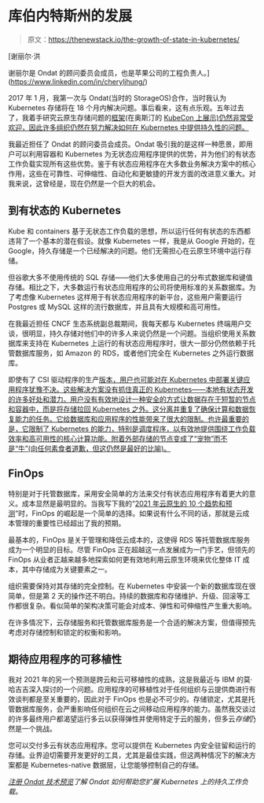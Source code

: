# 库伯内特斯州的发展

> 原文：<https://thenewstack.io/the-growth-of-state-in-kubernetes/>

[](https://www.linkedin.com/in/cheryljhung/)

 [谢丽尔·洪

谢丽尔是 Ondat 的顾问委员会成员，也是苹果公司的工程负责人。](https://www.linkedin.com/in/cheryljhung/) [](https://www.linkedin.com/in/cheryljhung/)

2017 年 1 月，我第一次与 Ondat(当时的 StorageOS)合作，当时我认为 Kubernetes 存储将在 18 个月内解决问题。事后看来，这有点乐观。五年过去了，我着手研究云原生存储问题的[框架](https://thenewstack.io/achieve-persistent-storage-kubernetes-production)(在奥斯汀的 [KubeCon 上展示)仍然非常受欢迎，因此许多组织仍然在努力解决如何在 Kubernetes 中提供持久性的问题。](https://www.oicheryl.com/2017/12/08/persistent-storage-with-kubernetes-in-production-kubecon-cloud-native-con-2017-austin/)

我最近担任了 Ondat 的顾问委员会成员。Ondat 吸引我的是这样一种愿景，即用户可以利用容器和 Kubernetes 为无状态应用程序提供的优势，并为他们的有状态工作负载实现所有这些优势。鉴于有状态应用程序在大多数业务解决方案中的核心作用，这些在可靠性、可伸缩性、自动化和更敏捷的开发方面的改进意义重大。对我来说，这曾经是，现在仍然是一个巨大的机会。

## 到有状态的 Kubernetes

Kube 和 containers 基于无状态工作负载的思想，所以运行任何有状态的东西都违背了一个基本的潜在假设。就像 Kubernetes 一样，我是从 Google 开始的，在 Google，持久存储是一个已经解决的问题。他们无需担心在云原生环境中运行存储。

但谷歌大多不使用传统的 SQL 存储——他们大多使用自己的分布式数据库和键值存储。相比之下，大多数运行有状态应用程序的公司将使用标准的关系数据库。为了考虑像 Kubernetes 这样用于有状态应用程序的新平台，这些用户需要运行 Postgres 或 MySQL 这样的流行数据库，并且具有大规模和高可用性。

在我最近担任 CNCF 生态系统副总裁期间，我每天都与 Kubernetes 终端用户交谈，很明显，持久存储对他们中的许多人来说仍然是一个问题。当组织使用关系数据库来支持在 Kubernetes 上运行的有状态应用程序时，很大一部分仍然依赖于托管数据库服务，如 Amazon 的 RDS，或者他们完全在 Kubernetes 之外运行数据库。

即使有了 CSI 驱动程序的生产[版本，用户也可能对在 Kubernetes 中部署关键应用程序犹豫不决。这些解决方案没有抓住真正的 Kubernetes——本地有状态开发的许多好处和潜力。用户没有有效地设计一种安全的方式让数据存在于短暂的节点和容器中，而是将存储拉回 Kubernetes 之外。这分离并重复了确保计算和数据恢复能力的任务。它给数据库和应用程序的性能带来了很大的限制。也许最重要的是，它限制了 Kubernetes 的能力，特别是调度程序，以有效地提供围绕工作负载效率和高可用性的核心计算功能。附着外部存储的节点变成了“宠物”而不是“牛”(向任何素食者道歉，但这仍然是最好的比喻)。](https://searchstorage.techtarget.com/answer/What-is-Kubernetes-CSI-and-how-is-it-being-used)

## FinOps

特别是对于托管数据库，采用安全简单的方法来交付有状态应用程序有着更大的意义。成本显然是最明显的。当我写下我的“[2021 年云原生的 10 个趋势和预测](https://www.oicheryl.com/2021/07/27/10-predictions-for-cloud-native-in-2021-fidelity-cloudcast/)”时，FinOps 的崛起是一个简单的选择。如果说有什么不同的话，那就是云成本管理的重要性已经超出了我的预期。

最基本的，FinOps 是关于管理和降低云成本的，这使得 RDS 等托管数据库服务成为一个明显的目标。尽管 FinOps 正在超越这一点发展成为一门手艺，但领先的 FinOps 从业者正越来越多地探索如何更有效地利用云原生环境来优化整体 IT 成本，其中存储成为关键要素之一。

组织需要保持对其存储的完全控制。在 Kubernetes 中安装一个新的数据库现在很简单，但是第 2 天的操作还不明白。持续的数据库和存储维护、升级、回滚等工作都很复杂。看似简单的架构决策可能会对成本、弹性和可伸缩性产生重大影响。

在许多情况下，云存储服务和托管数据库服务是一个合适的解决方案，但值得预先考虑对存储控制和锁定的权衡和影响。

## 期待应用程序的可移植性

我对 2021 年的另一个预测是跨云和云可移植性的成熟，这是我最近与 IBM 的莫·哈吉吉深入探讨的一个问题。应用程序的可移植性对于任何组织与云提供商进行有效谈判都是至关重要的，因此对于 FinOps 也是必不可少的。存储锁定，尤其是托管数据库服务，会严重影响任何组织在云之间移动应用程序的能力。虽然我交谈过的许多最终用户都渴望运行多云以获得弹性并使用特定于云的服务，但多云*存储*仍然是一个挑战。

您可以交付多云有状态应用程序。您可以提供在 Kubernetes 内安全驻留和运行的存储。业界迫切需要开发更好的工具，尤其是最佳实践，但这两种情况下的解决方案都是 Kubernetes-native 数据层，让您能够控制自己的存储。

*[注册 Ondat 技术预览](https://www.ondat.io/tech-preview-signup)了解 Ondat 如何帮助您扩展 Kubernetes 上的持久工作负载。*

<svg xmlns:xlink="http://www.w3.org/1999/xlink" viewBox="0 0 68 31" version="1.1"><title>Group</title> <desc>Created with Sketch.</desc></svg>